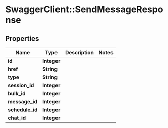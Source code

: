 # SwaggerClient::SendMessageResponse

## Properties
Name | Type | Description | Notes
------------ | ------------- | ------------- | -------------
**id** | **Integer** |  | 
**href** | **String** |  | 
**type** | **String** |  | 
**session_id** | **Integer** |  | 
**bulk_id** | **Integer** |  | 
**message_id** | **Integer** |  | 
**schedule_id** | **Integer** |  | 
**chat_id** | **Integer** |  | 


